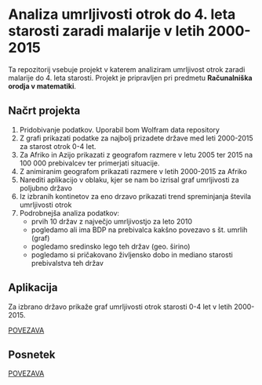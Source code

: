 # Analiza umrljivosti otrok do 4. leta starosti zaradi malarije v letih 2000-2015

Ta repozitorij vsebuje projekt v katerem analiziram umrljivost otrok zaradi malarije do 4. leta starosti. Projekt je pripravljen pri predmetu **Računalniška orodja v matematiki**.
## Načrt projekta
1. Pridobivanje podatkov. Uporabil bom Wolfram data repository
2. Z grafi prikazati podatke za najbolj prizadete države med leti 2000-2015 za starost otrok 0-4 let.
3. Za Afriko in Azijo prikazati z geografom razmere v letu 2005 ter 2015 na 100 000 prebivalcev ter primerjati situacije.
4. Z animiranim geografom prikazati razmere v letih 2000-2015 za Afriko 
5. Narediti aplikacijo v oblaku, kjer se nam bo izrisal graf umrljivosti za poljubno državo
6. Iz izbranih kontinetov za eno drzavo prikazati trend spreminjanja števila umrljivosti otrok 
7. Podrobnejša analiza podatkov: 
      - prvih 10 držav z največjo umrljivostjo za leto 2010
      - pogledamo ali ima BDP na prebivalca kakšno povezavo s št. umrlih (graf)
      - pogledamo sredinsko lego teh držav (geo. širino)
      - pogledamo si pričakovano življensko dobo in mediano starosti prebivalstva teh držav



## Aplikacija 
Za izbrano državo prikaže graf umrljivosti otrok starosti 0-4 let v letih 2000-2015.

[POVEZAVA](https://www.wolframcloud.com/obj/9d18a9b6-c5b0-47e0-9923-1e274c636247)

## Posnetek

[POVEZAVA](https://www.dropbox.com/s/fi0gsypvhcudstw/ROM-posnetek.mov?dl=0)
